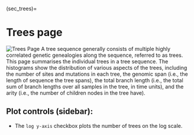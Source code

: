 (sec_trees)=

# Trees page

![Trees Page](tsbrowse:example.tsbrowse:trees)
A tree sequence generally consists of multiple highly correlated genetic genealogies along the sequence, referred to as trees. This page summarises the individual trees in a tree sequence. The histograms show the distribution of various aspects of the trees, including the number of sites and mutations in each tree, the genomic span (i.e., the length of sequence the tree spans), the total branch length (i.e., the total sum of branch lengths over all samples in the tree, in time units), and the arity (i.e., the number of children nodes in the tree have).

## Plot controls (sidebar):
* The `log y-axis` checkbox plots the number of trees on the log scale.